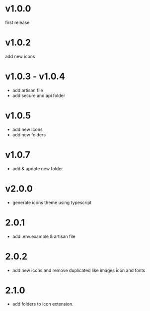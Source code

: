# v1.0.0

first release

# v1.0.2

add new icons

# v1.0.3 - v1.0.4

- add artisan file
- add secure and api folder

# v1.0.5

- add new Icons
- add new folders

# v1.0.7

- add & update new folder

# v2.0.0

- generate icons theme using typescript

# 2.0.1

- add .env.example & artisan file

# 2.0.2

- add new icons and remove duplicated like images icon and fonts
# 2.1.0
- add folders to icon extension.